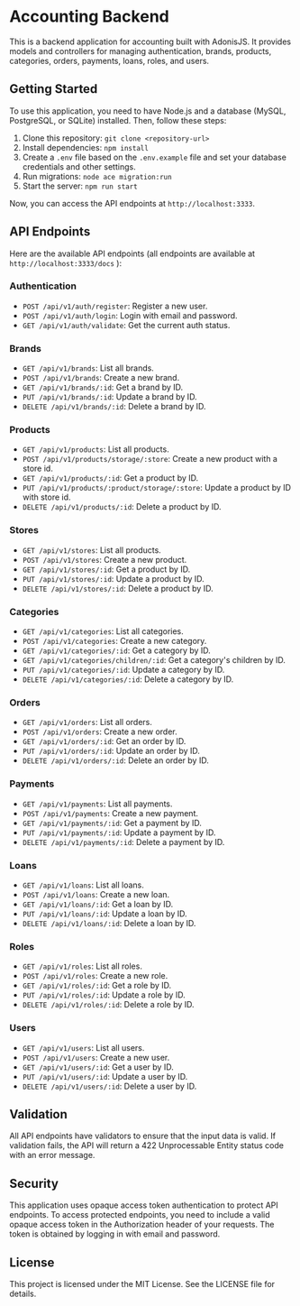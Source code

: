 # Accounting Backend

This is a backend application for accounting built with AdonisJS. It provides models and controllers for managing
authentication, brands, products, categories, orders, payments, loans, roles, and users.

## Getting Started

To use this application, you need to have Node.js and a database (MySQL, PostgreSQL, or SQLite) installed. Then, follow
these steps:

1. Clone this repository: `git clone <repository-url>`
2. Install dependencies: `npm install`
3. Create a `.env` file based on the `.env.example` file and set your database credentials and other settings.
4. Run migrations: `node ace migration:run`
5. Start the server: `npm run start`

Now, you can access the API endpoints at `http://localhost:3333`.

## API Endpoints

Here are the available API endpoints (all endpoints are available at `http://localhost:3333/docs` ):

### Authentication

- `POST /api/v1/auth/register`: Register a new user.
- `POST /api/v1/auth/login`: Login with email and password.
- `GET /api/v1/auth/validate`: Get the current auth status.

### Brands

- `GET /api/v1/brands`: List all brands.
- `POST /api/v1/brands`: Create a new brand.
- `GET /api/v1/brands/:id`: Get a brand by ID.
- `PUT /api/v1/brands/:id`: Update a brand by ID.
- `DELETE /api/v1/brands/:id`: Delete a brand by ID.

### Products

- `GET /api/v1/products`: List all products.
- `POST /api/v1/products/storage/:store`: Create a new product with a store id.
- `GET /api/v1/products/:id`: Get a product by ID.
- `PUT /api/v1/products/:product/storage/:store`: Update a product by ID with store id.
- `DELETE /api/v1/products/:id`: Delete a product by ID.

### Stores

- `GET /api/v1/stores`: List all products.
- `POST /api/v1/stores`: Create a new product.
- `GET /api/v1/stores/:id`: Get a product by ID.
- `PUT /api/v1/stores/:id`: Update a product by ID.
- `DELETE /api/v1/stores/:id`: Delete a product by ID.

### Categories

- `GET /api/v1/categories`: List all categories.
- `POST /api/v1/categories`: Create a new category.
- `GET /api/v1/categories/:id`: Get a category by ID.
- `GET /api/v1/categories/children/:id`: Get a category's children by ID.
- `PUT /api/v1/categories/:id`: Update a category by ID.
- `DELETE /api/v1/categories/:id`: Delete a category by ID.

### Orders

- `GET /api/v1/orders`: List all orders.
- `POST /api/v1/orders`: Create a new order.
- `GET /api/v1/orders/:id`: Get an order by ID.
- `PUT /api/v1/orders/:id`: Update an order by ID.
- `DELETE /api/v1/orders/:id`: Delete an order by ID.

### Payments

- `GET /api/v1/payments`: List all payments.
- `POST /api/v1/payments`: Create a new payment.
- `GET /api/v1/payments/:id`: Get a payment by ID.
- `PUT /api/v1/payments/:id`: Update a payment by ID.
- `DELETE /api/v1/payments/:id`: Delete a payment by ID.

### Loans

- `GET /api/v1/loans`: List all loans.
- `POST /api/v1/loans`: Create a new loan.
- `GET /api/v1/loans/:id`: Get a loan by ID.
- `PUT /api/v1/loans/:id`: Update a loan by ID.
- `DELETE /api/v1/loans/:id`: Delete a loan by ID.

### Roles

- `GET /api/v1/roles`: List all roles.
- `POST /api/v1/roles`: Create a new role.
- `GET /api/v1/roles/:id`: Get a role by ID.
- `PUT /api/v1/roles/:id`: Update a role by ID.
- `DELETE /api/v1/roles/:id`: Delete a role by ID.

### Users

- `GET /api/v1/users`: List all users.
- `POST /api/v1/users`: Create a new user.
- `GET /api/v1/users/:id`: Get a user by ID.
- `PUT /api/v1/users/:id`: Update a user by ID.
- `DELETE /api/v1/users/:id`: Delete a user by ID.

## Validation

All API endpoints have validators to ensure that the input data is valid. If validation fails, the API will return a 422
Unprocessable Entity status code with an error message.

## Security

This application uses opaque access token authentication to protect API endpoints. To access protected endpoints, you
need to include a valid opaque access token in the Authorization header of your requests. The token is obtained by
logging in with email and password.

## License

This project is licensed under the MIT License. See the LICENSE file for details.
